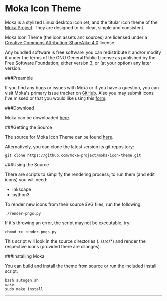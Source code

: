 Moka Icon Theme
===============

Moka is a stylized Linux desktop icon set, and the titular icon theme of the [Moka Project](http://snwh.org/moka/). They are designed to be clear, simple and consistent.

Moka Icon Theme (the icon assets and sources) are licensed under a [Creative Commons Attribution-ShareAlike 4.0](http://creativecommons.org/licenses/by-sa/4.0/legalcode) license.

Any bundled software is free software; you can redistribute it and/or modify it under the terms of the GNU General Public License as published by the Free Software Foundation; either version 3, or (at your option) any later version.

###Preamble

If you find any bugs or issues with Moka or if you have a question, you can visit Moka's primary issue tracker on [GitHub](https://github.com/moka-project/moka-icon-theme/issues). Also you may submit icons I've missed or that you would like using this [form](http://snwh.org/moka/help/requests/).

###Download

Moka can be downloaded [here](http://snwh.org/moka/moka-icon-theme/download/).

###Getting the Source

The source for Moka Icon Theme can be found [here](https://github.com/moka-project/moka-icon-theme).

Alternatively, you can clone the latest version its git repository:

    git clone https://github.com/moka-project/moka-icon-theme.git

###Using the Source

There are scripts to simplify the rendering process; to run them (and edit icons) you will need:

 * inkscape
 * python3

To render new icons from their source SVG files, run the following:

    ./render-pngs.py

If it's throwing an error, the script may not be executable, try:
	
	chmod +x render-pngs.py

This script will look in the source directories (../src/*) and render the respective icons (provided there are changes).

###Installing Moka

You can build and install the theme from source or run the included install script.

    bash autogen.sh
    make
    sudo make install

-----------